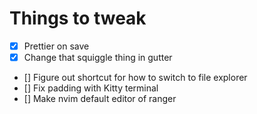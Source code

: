 # Things to tweak

- [x] Prettier on save
- [x] Change that squiggle thing in gutter
- [] Figure out shortcut for how to switch to file explorer
- [] Fix padding with Kitty terminal
- [] Make nvim default editor of ranger
